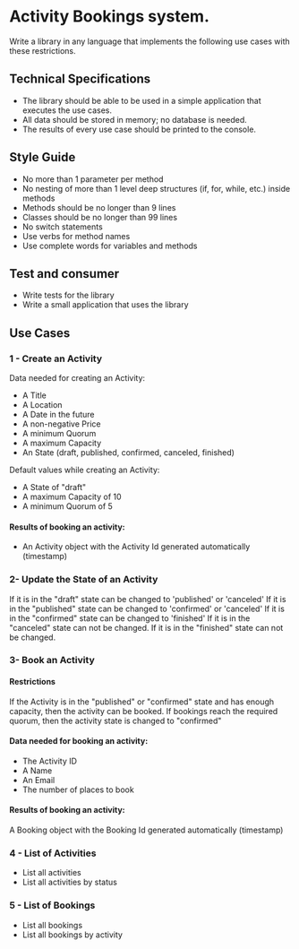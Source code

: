 # Activity Bookings system.

Write a library in any language that implements the following use cases with these restrictions.

## Technical Specifications

- The library should be able to be used in a simple application that executes the use cases.
- All data should be stored in memory; no database is needed.
- The results of every use case should be printed to the console.

## Style Guide

- No more than 1 parameter per method
- No nesting of more than 1 level deep structures (if, for, while, etc.) inside methods
- Methods should be no longer than 9 lines
- Classes should be no longer than 99 lines
- No switch statements
- Use verbs for method names
- Use complete words for variables and methods

## Test and consumer

- Write tests for the library
- Write a small application that uses the library

## Use Cases

### 1 - Create an Activity

Data needed for creating an Activity:

- A Title
- A Location
- A Date in the future
- A non-negative Price
- A minimum Quorum
- A maximum Capacity
- An State (draft, published, confirmed, canceled, finished)

Default values while creating an Activity:

- A State of "draft"
- A maximum Capacity of 10
- A minimum Quorum of 5

#### Results of booking an activity:

- An Activity object with the Activity Id generated automatically (timestamp)

### 2- Update the State of an Activity

If it is in the "draft" state can be changed to 'published' or 'canceled'
If it is in the "published" state can be changed to 'confirmed' or 'canceled'
If it is in the "confirmed" state can be changed to 'finished'
If it is in the "canceled" state can not be changed.
If it is in the "finished" state can not be changed.

### 3- Book an Activity

#### Restrictions

If the Activity is in the "published" or "confirmed" state and has enough capacity, then the activity can be booked.
If bookings reach the required quorum, then the activity state is changed to "confirmed"

#### Data needed for booking an activity:

- The Activity ID
- A Name
- An Email
- The number of places to book

#### Results of booking an activity:

A Booking object with the Booking Id generated automatically (timestamp)

### 4 - List of Activities

- List all activities
- List all activities by status

### 5 - List of Bookings

- List all bookings
- List all bookings by activity
